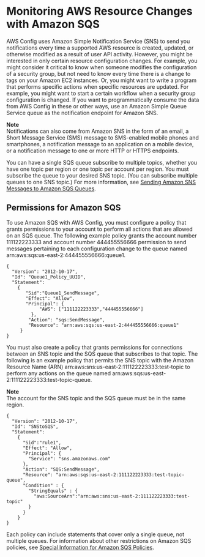 # Monitoring AWS Resource Changes with Amazon SQS<a name="monitor-resource-changes"></a>

AWS Config uses Amazon Simple Notification Service \(SNS\) to send you notifications every time a supported AWS resource is created, updated, or otherwise modified as a result of user API activity\. However, you might be interested in only certain resource configuration changes\. For example, you might consider it critical to know when someone modifies the configuration of a security group, but not need to know every time there is a change to tags on your Amazon EC2 instances\. Or, you might want to write a program that performs specific actions when specific resources are updated\. For example, you might want to start a certain workflow when a security group configuration is changed\. If you want to programmatically consume the data from AWS Config in these or other ways, use an Amazon Simple Queue Service queue as the notification endpoint for Amazon SNS\.

**Note**  
Notifications can also come from Amazon SNS in the form of an email, a Short Message Service \(SMS\) message to SMS\-enabled mobile phones and smartphones, a notification message to an application on a mobile device, or a notification message to one or more HTTP or HTTPS endpoints\.

You can have a single SQS queue subscribe to multiple topics, whether you have one topic per region or one topic per account per region\. You must subscribe the queue to your desired SNS topic\. \(You can subscribe multiple queues to one SNS topic\.\) For more information, see [Sending Amazon SNS Messages to Amazon SQS Queues](https://docs.aws.amazon.com/sns/latest/dg/SendMessageToSQS.html)\.

## Permissions for Amazon SQS<a name="sqs-policy"></a>

To use Amazon SQS with AWS Config, you must configure a policy that grants permissions to your account to perform all actions that are allowed on an SQS queue\. The following example policy grants the account number 111122223333 and account number 444455556666 permission to send messages pertaining to each configuration change to the queue named arn:aws:sqs:us\-east\-2:444455556666:queue1\.

```
{
  "Version": "2012-10-17",
  "Id": "Queue1_Policy_UUID",
  "Statement": 
    {
       "Sid":"Queue1_SendMessage",
       "Effect": "Allow",
       "Principal": {
            "AWS": ["111122223333","444455556666"]
         },
        "Action": "sqs:SendMessage",
        "Resource": "arn:aws:sqs:us-east-2:444455556666:queue1"
     }
}
```

You must also create a policy that grants permissions for connections between an SNS topic and the SQS queue that subscribes to that topic\. The following is an example policy that permits the SNS topic with the Amazon Resource Name \(ARN\) arn:aws:sns:us\-east\-2:111122223333:test\-topic to perform any actions on the queue named arn:aws:sqs:us\-east\-2:111122223333:test\-topic\-queue\. 

**Note**  
The account for the SNS topic and the SQS queue must be in the same region\.

```
{
  "Version": "2012-10-17",
  "Id": "SNStoSQS",
  "Statement": 
    {
      "Sid":"rule1",
      "Effect": "Allow",
      "Principal": {
        "Service": "sns.amazonaws.com"
      },
      "Action": "SQS:SendMessage",
      "Resource": "arn:aws:sqs:us-east-2:111122223333:test-topic-queue",
      "Condition" : {
        "StringEquals" : {
          "aws:SourceArn":"arn:aws:sns:us-east-2:111122223333:test-topic"
        }
      }
    }
}
```

Each policy can include statements that cover only a single queue, not multiple queues\. For information about other restrictions on Amazon SQS policies, see [Special Information for Amazon SQS Policies](https://docs.aws.amazon.com/AWSSimpleQueueService/latest/SQSDeveloperGuide/AccessPolicyLanguage_SpecialInfo.html)\.